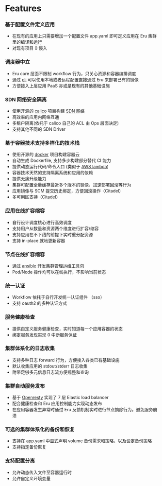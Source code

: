 # Features

### 基于配置文件定义应用

- 在现有的应用上只需要增加一个配置文件 app.yaml 即可定义应用在 Eru 集群里的编译和运行
- 对现有项目 0 侵入

### 调度器中立

- Eru core 层面不限制 workflow 行为，只关心资源和容器编排调度
- 通过 [cli](https://github.com/projecteru2/cli) 可以使用本地或者远程配置直接通过 Eru 来部署已有的镜像
- 方便接入上层应用 PaaS 亦或是现有的其他基础设施

### SDN 网络安全隔离

- 使用开源的 [calico](https://github.com/projectcalico/calico) 项目构建 [SDN 网络](https://zh.wikipedia.org/wiki/%E8%BB%9F%E9%AB%94%E5%AE%9A%E7%BE%A9%E7%B6%B2%E8%B7%AF)
- 高效率的应用内网络互通
- 多租户隔离(依托于 calico 自己的 ACL 由 Ops 层面决定)
- 支持其他不同的 SDN Driver

### 基于容器技术支持多样化的技术栈

- 使用开源的 [docker](https://github.com/moby/moby) 项目构建容器云
- 自动生成 Dockerfile, 支持多步构建部分替代 CI 能力
- 提供动态运行代码/命令入口 (类似于 [AWS lambda](https://aws.amazon.com/cn/lambda/))
- 容器技术天然的支持隔离系统和应用的依赖
- 提供无痛升级能力
- 集群可配置全量缓存最近多个版本的镜像，加速部署回滚等行为
- 应用镜像与 SCM 提交历史绑定，方便回滚操作（Citadel）
- 多可用区支持（Citadel）

### 应用在线扩容缩容

- 自行设计调度核心进行高效调度
- 支持用户从数量和资源两个维度进行扩容/缩容
- 支持应用在不下线的前提下实时重分配资源
- 支持 in-place 就地更新容器

### 节点在线扩容缩容

- 通过 [ansible](https://github.com/ansible/ansible) 开发集群管理运维工具包
- Pod/Node 操作均可以在线执行，不影响当前状态

### 统一认证

- Workflow 依托于自行开发统一认证组件 （sso）
- 支持 oauth2 的多种认证方式

### 服务健康检查

- 提供自定义服务健康检查，实时知道每一个应用容器的状态
- 绑定服务发现实现 0 中断服务保证

### 集群体系化的日志收集

- 支持多种日志 forward 行为，方便接入各类已有基础设施
- 默认收集应用的 stdout/stderr 日志收集
- 附带足够多元信息日志流方便规整和查询

### 集群自动服务发布

- 基于 [Openresty](https://openresty.org/en/) 实现了 7 层 Elastic load balancer
- 配合健康检查和 Eru 应用控制能力实现动态发布
- 在应用容器发生异常时通过 Eru 反馈机制实时进行节点摘除行为，避免服务崩溃

### 可选的集群体系化的备份和恢复

- 支持在 app.yaml 中显式声明 volume 备份需求和策略，以及设定备份策略
- 支持指定备份恢复

### 支持配置分离

- 允许动态传入文件至容器运行时
- 允许自定义环境变量
